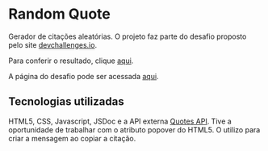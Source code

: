 # Random Quote

Gerador de citações aleatórias. O projeto faz parte do desafio proposto pelo site [devchallenges.io](https://devchallenges.io).

Para conferir o resultado, clique [aqui](https://random-quote-cyan.vercel.app/).

A página do desafio pode ser acessada [aqui](https://devchallenges.io/challenge/qa-code-generator).

## Tecnologias utilizadas

HTML5, CSS, Javascript, JSDoc e a API externa [Quotes API](https://api-ninjas.com/api/quotes). Tive a oportunidade de trabalhar com o atributo popover do HTML5. O utilizo para criar a mensagem ao copiar a citação.
